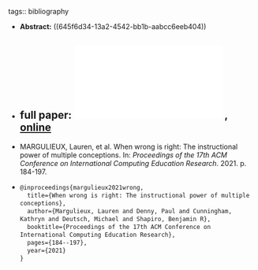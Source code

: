 tags:: bibliography

- **Abstract:** ((645f6d34-13a2-4542-bb1b-aabcc6eeb404))
- full paper: ![local copy](../assets/when-wrong-is-right_1683975455595_0.pdf) , [online](https://par.nsf.gov/servlets/purl/10325353)
	-
- MARGULIEUX, Lauren, et al. When wrong is right: The instructional power of multiple conceptions. In: *Proceedings of the 17th ACM Conference on International Computing Education Research*. 2021. p. 184-197.
- ```
  @inproceedings{margulieux2021wrong,
    title={When wrong is right: The instructional power of multiple conceptions},
    author={Margulieux, Lauren and Denny, Paul and Cunningham, Kathryn and Deutsch, Michael and Shapiro, Benjamin R},
    booktitle={Proceedings of the 17th ACM Conference on International Computing Education Research},
    pages={184--197},
    year={2021}
  }
  ```